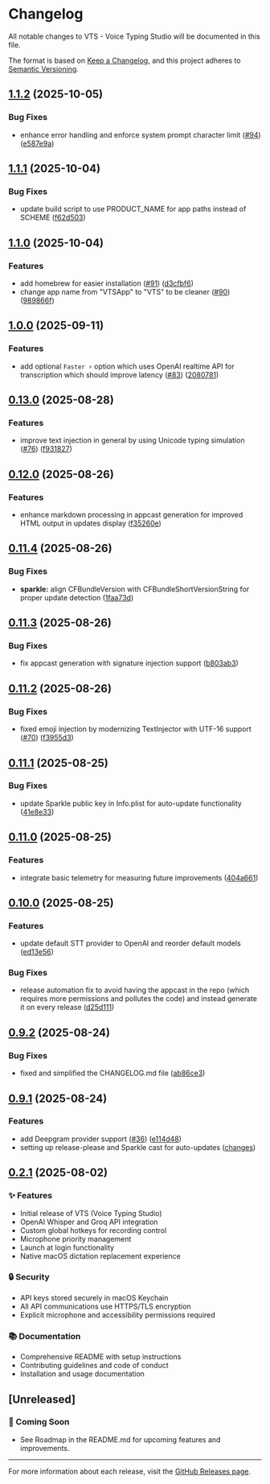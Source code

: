# Changelog

All notable changes to VTS - Voice Typing Studio will be documented in this file.

The format is based on [Keep a Changelog](https://keepachangelog.com/en/1.0.0/),
and this project adheres to [Semantic Versioning](https://semver.org/spec/v2.0.0.html).

## [1.1.2](https://github.com/j05u3/VTS/compare/v1.1.1...v1.1.2) (2025-10-05)


### Bug Fixes

* enhance error handling and enforce system prompt character limit ([#94](https://github.com/j05u3/VTS/issues/94)) ([e587e9a](https://github.com/j05u3/VTS/commit/e587e9a4a1edc9b3b1fe146f7580e41cd07e0d3a))

## [1.1.1](https://github.com/j05u3/VTS/compare/v1.1.0...v1.1.1) (2025-10-04)


### Bug Fixes

* update build script to use PRODUCT_NAME for app paths instead of SCHEME ([f62d503](https://github.com/j05u3/VTS/commit/f62d5037fc072580145c9d8e034706912d4a1bc8))

## [1.1.0](https://github.com/j05u3/VTS/compare/v1.0.0...v1.1.0) (2025-10-04)


### Features

* add homebrew for easier installation ([#91](https://github.com/j05u3/VTS/issues/91)) ([d3cfbf6](https://github.com/j05u3/VTS/commit/d3cfbf674a18b509b14ecc563f868e83883b109d))
* change app name from "VTSApp" to "VTS" to be cleaner ([#90](https://github.com/j05u3/VTS/issues/90)) ([989866f](https://github.com/j05u3/VTS/commit/989866f5ef72123b4a64564db304fb4a4cc6f497))

## [1.0.0](https://github.com/j05u3/VTS/compare/v0.13.0...v1.0.0) (2025-09-11)

### Features

* add optional `Faster ⚡️` option which uses OpenAI realtime API for transcription which should improve latency ([#83](https://github.com/j05u3/VTS/issues/83)) ([2080781](https://github.com/j05u3/VTS/commit/20807812c4d985b2ac678bcb53eee73c2a0fc3e6))

## [0.13.0](https://github.com/j05u3/VTS/compare/v0.12.0...v0.13.0) (2025-08-28)


### Features

* improve text injection in general by using Unicode typing simulation ([#76](https://github.com/j05u3/VTS/issues/76)) ([f931827](https://github.com/j05u3/VTS/commit/f931827f6ae6ae919720cdaf0b6fc966ff7a5d39))

## [0.12.0](https://github.com/j05u3/VTS/compare/v0.11.4...v0.12.0) (2025-08-26)


### Features

* enhance markdown processing in appcast generation for improved HTML output in updates display ([f35260e](https://github.com/j05u3/VTS/commit/f35260e8707af845cf04464410f3907c4cd1a64b))

## [0.11.4](https://github.com/j05u3/VTS/compare/v0.11.3...v0.11.4) (2025-08-26)


### Bug Fixes

* **sparkle:** align CFBundleVersion with CFBundleShortVersionString for proper update detection ([1faa73d](https://github.com/j05u3/VTS/commit/1faa73d41827db6f4e32b8f4c4de277d300c0e46))

## [0.11.3](https://github.com/j05u3/VTS/compare/v0.11.2...v0.11.3) (2025-08-26)


### Bug Fixes

* fix appcast generation with signature injection support ([b803ab3](https://github.com/j05u3/VTS/commit/b803ab3a35944f9a3ef01e493ab9df3a1b24b283))

## [0.11.2](https://github.com/j05u3/VTS/compare/v0.11.1...v0.11.2) (2025-08-26)


### Bug Fixes

* fixed emoji injection by modernizing TextInjector with UTF-16 support ([#70](https://github.com/j05u3/VTS/issues/70)) ([f3955d3](https://github.com/j05u3/VTS/commit/f3955d3299051e73fefb31b09bffba7ca860c7c8))

## [0.11.1](https://github.com/j05u3/VTS/compare/v0.11.0...v0.11.1) (2025-08-25)


### Bug Fixes

* update Sparkle public key in Info.plist for auto-update functionality ([41e8e33](https://github.com/j05u3/VTS/commit/41e8e330ba19f44b065cd600c898f69e8d77eb1c))

## [0.11.0](https://github.com/j05u3/VTS/compare/v0.10.0...v0.11.0) (2025-08-25)


### Features

* integrate basic telemetry for measuring future improvements ([404a661](https://github.com/j05u3/VTS/commit/404a661c5bbad5e0ab25b75e5419f46181335324))

## [0.10.0](https://github.com/j05u3/VTS/compare/v0.9.2...v0.10.0) (2025-08-25)


### Features

* update default STT provider to OpenAI and reorder default models ([ed13e56](https://github.com/j05u3/VTS/commit/ed13e5666b576e080c4a48ae697a0ceec43ddb1d))


### Bug Fixes

* release automation fix to avoid having the appcast in the repo (which requires more permissions and pollutes the code) and instead generate it on every release ([d25d111](https://github.com/j05u3/VTS/commit/d25d111bc218dfcd11ddda5da876ff3955e990eb))

## [0.9.2](https://github.com/j05u3/VTS/compare/v0.9.1...v0.9.2) (2025-08-24)


### Bug Fixes

* fixed and simplified the CHANGELOG.md file ([ab86ce3](https://github.com/j05u3/VTS/commit/ab86ce3fa11483c63216476118ba1f0da7e89d92))

## [0.9.1](https://github.com/j05u3/VTS/compare/v0.9.0...v0.9.1) (2025-08-24)

### Features

* add Deepgram provider support ([#36](https://github.com/j05u3/VTS/issues/36)) ([e114d48](https://github.com/j05u3/VTS/commit/e114d48f6d26a2dd2857eb1d0746728b688b1f8e))
* setting up release-please and Sparkle cast for auto-updates ([changes](https://github.com/j05u3/VTS/compare/v0.2.1...v0.9.1))


## [0.2.1](https://github.com/j05u3/VTS/tree/v0.2.1) (2025-08-02)

### ✨ Features
- Initial release of VTS (Voice Typing Studio)
- OpenAI Whisper and Groq API integration
- Custom global hotkeys for recording control
- Microphone priority management
- Launch at login functionality
- Native macOS dictation replacement experience

### 🔒 Security
- API keys stored securely in macOS Keychain
- All API communications use HTTPS/TLS encryption
- Explicit microphone and accessibility permissions required

### 📚 Documentation
- Comprehensive README with setup instructions
- Contributing guidelines and code of conduct
- Installation and usage documentation

## [Unreleased]

### 🚀 Coming Soon

- See Roadmap in the README.md for upcoming features and improvements.

---

For more information about each release, visit the [GitHub Releases page](https://github.com/j05u3/VTS/releases).
